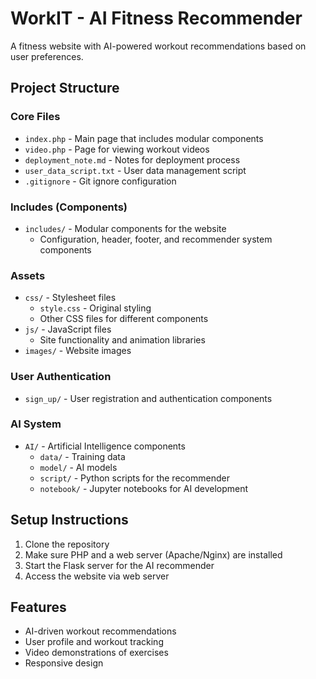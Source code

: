 # WorkIT - AI Fitness Recommender

A fitness website with AI-powered workout recommendations based on user preferences.

## Project Structure

### Core Files
- `index.php` - Main page that includes modular components
- `video.php` - Page for viewing workout videos
- `deployment_note.md` - Notes for deployment process
- `user_data_script.txt` - User data management script
- `.gitignore` - Git ignore configuration

### Includes (Components)
- `includes/` - Modular components for the website
  - Configuration, header, footer, and recommender system components

### Assets
- `css/` - Stylesheet files
  - `style.css` - Original styling
  - Other CSS files for different components
- `js/` - JavaScript files
  - Site functionality and animation libraries
- `images/` - Website images

### User Authentication
- `sign_up/` - User registration and authentication components

### AI System
- `AI/` - Artificial Intelligence components
  - `data/` - Training data
  - `model/` - AI models
  - `script/` - Python scripts for the recommender
  - `notebook/` - Jupyter notebooks for AI development

## Setup Instructions

1. Clone the repository
2. Make sure PHP and a web server (Apache/Nginx) are installed
3. Start the Flask server for the AI recommender
4. Access the website via web server

## Features

- AI-driven workout recommendations
- User profile and workout tracking
- Video demonstrations of exercises
- Responsive design